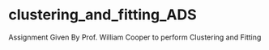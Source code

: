 # clustering_and_fitting_ADS
Assignment Given By Prof. William Cooper to perform Clustering and Fitting

